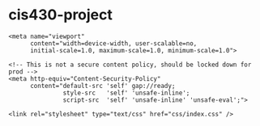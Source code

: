 # cis430-project

<!DOCTYPE html>
<html lang="en">
<head>
	<meta charset="UTF-8">
	<title>Motion Visual</title>

	<meta name="viewport" 
		  content="width=device-width, user-scalable=no, 
		  initial-scale=1.0, maximum-scale=1.0, minimum-scale=1.0">

	<!-- This is not a secure content policy, should be locked down for prod -->
	<meta http-equiv="Content-Security-Policy" 
		  content="default-src 'self' gap://ready; 
		           style-src   'self' 'unsafe-inline'; 
		           script-src  'self' 'unsafe-inline' 'unsafe-eval';">
		           
	<link rel="stylesheet" type="text/css" href="css/index.css" />

</head>
<body> 
</body>
